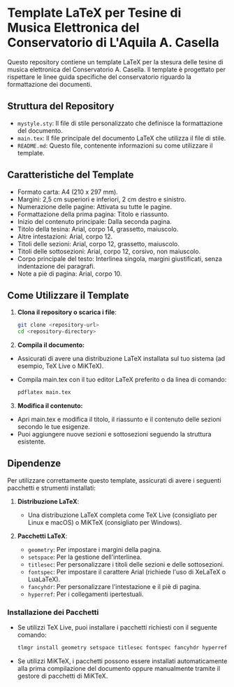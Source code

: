 # Template LaTeX per Tesine di Musica Elettronica del Conservatorio di L'Aquila A. Casella 

Questo repository contiene un template LaTeX per la stesura delle tesine di musica elettronica del Conservatorio A. Casella. Il template è progettato per rispettare le linee guida specifiche del conservatorio riguardo la formattazione dei documenti.

## Struttura del Repository

- `mystyle.sty`: Il file di stile personalizzato che definisce la formattazione del documento.
- `main.tex`: Il file principale del documento LaTeX che utilizza il file di stile.
- `README.md`: Questo file, contenente informazioni su come utilizzare il template.

## Caratteristiche del Template

- Formato carta: A4 (210 x 297 mm).
- Margini: 2,5 cm superiori e inferiori, 2 cm destro e sinistro.
- Numerazione delle pagine: Attivata su tutte le pagine.
- Formattazione della prima pagina: Titolo e riassunto.
- Inizio del contenuto principale: Dalla seconda pagina.
- Titolo della tesina: Arial, corpo 14, grassetto, maiuscolo.
- Altre intestazioni: Arial, corpo 12.
- Titoli delle sezioni: Arial, corpo 12, grassetto, maiuscolo.
- Titoli delle sottosezioni: Arial, corpo 12, corsivo, non maiuscolo.
- Corpo principale del testo: Interlinea singola, margini giustificati, senza indentazione dei paragrafi.
- Note a piè di pagina: Arial, corpo 10.



## Come Utilizzare il Template

1. **Clona il repository o scarica i file**:
   ```bash
   git clone <repository-url>
   cd <repository-directory>
   ```

2. **Compila il documento:**

- Assicurati di avere una distribuzione LaTeX installata sul tuo sistema (ad esempio, TeX Live o MiKTeX).
- Compila main.tex con il tuo editor LaTeX preferito o da linea di comando:

    ```bash
    pdflatex main.tex
    ```

3. **Modifica il contenuto:**

- Apri main.tex e modifica il titolo, il riassunto e il contenuto delle sezioni secondo le tue esigenze.
- Puoi aggiungere nuove sezioni e sottosezioni seguendo la struttura esistente.

## Dipendenze

Per utilizzare correttamente questo template, assicurati di avere i seguenti pacchetti e strumenti installati:

1. **Distribuzione LaTeX**:
   - Una distribuzione LaTeX completa come TeX Live (consigliato per Linux e macOS) o MiKTeX (consigliato per Windows).

2. **Pacchetti LaTeX**:
   - `geometry`: Per impostare i margini della pagina.
   - `setspace`: Per la gestione dell'interlinea.
   - `titlesec`: Per personalizzare i titoli delle sezioni e delle sottosezioni.
   - `fontspec`: Per impostare il carattere Arial (richiede l'uso di XeLaTeX o LuaLaTeX).
   - `fancyhdr`: Per personalizzare l'intestazione e il piè di pagina.
   - `hyperref`: Per i collegamenti ipertestuali.

### Installazione dei Pacchetti

- Se utilizzi TeX Live, puoi installare i pacchetti richiesti con il seguente comando:

    ```bash
    tlmgr install geometry setspace titlesec fontspec fancyhdr hyperref
    ```
- Se utilizzi MiKTeX, i pacchetti possono essere installati automaticamente alla prima compilazione del documento oppure manualmente tramite il gestore di pacchetti di MiKTeX.
